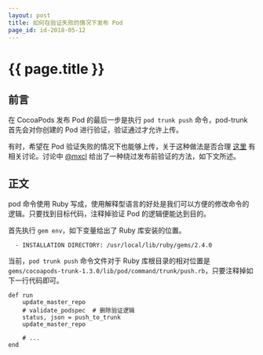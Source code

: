 ```yaml
---
layout: post
title: 如何在验证失败的情况下发布 Pod
page_id: id-2018-05-12
---
```


# {{ page.title }}

## 前言

在 CocoaPods 发布 Pod 的最后一步是执行 `pod trunk push` 命令，pod-trunk 首先会对你创建的 Pod 进行验证，验证通过才允许上传。

有时，希望在 Pod 验证失败的情况下也能够上传，关于这种做法是否合理 <a href="https://github.com/CocoaPods/CocoaPods/issues/5801" target="_blank">这里</a> 有相关讨论。讨论中 <a href="https://github.com/mxcl" target="_blank">@mxcl</a> 给出了一种绕过发布前验证的方法，如下文所述。

## 正文

pod 命令使用 Ruby 写成，使用解释型语言的好处是我们可以方便的修改命令的逻辑。只要找到目标代码，注释掉验证 Pod 的逻辑便能达到目的。

首先执行 `gem env`，如下变量给出了 Ruby 库安装的位置。

<div class="code"><pre><code>  - INSTALLATION DIRECTORY: /usr/local/lib/ruby/gems/2.4.0
</code></pre></div>

当前，`pod trunk push` 命令文件对于 Ruby 库根目录的相对位置是 `gems/cocoapods-trunk-1.3.0/lib/pod/command/trunk/push.rb`，只要注释掉如下一行代码即可。

<pre><code>def run
    update_master_repo
    # validate_podspec  # 删除验证逻辑
    status, json = push_to_trunk
    update_master_repo

    # ...
end
</code></pre>
